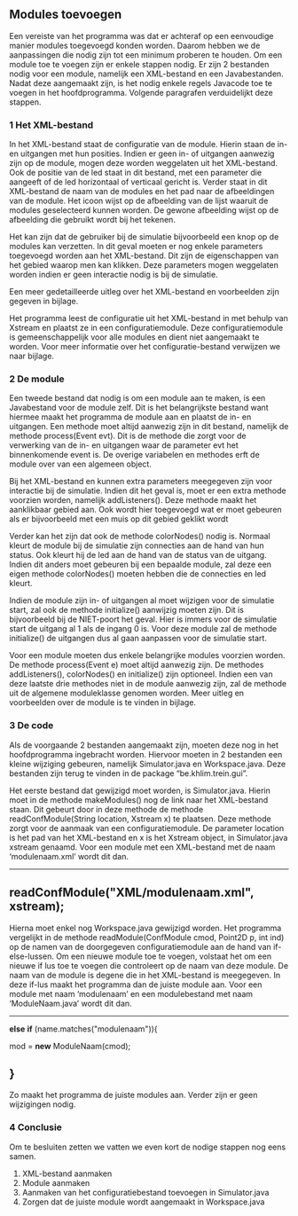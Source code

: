 Modules toevoegen
-----------------

Een vereiste van het programma was dat er achteraf op een eenvoudige
manier modules toegevoegd konden worden. Daarom hebben we de
aanpassingen die nodig zijn tot een minimum proberen te houden. Om een
module toe te voegen zijn er enkele stappen nodig. Er zijn 2 bestanden
nodig voor een module, namelijk een XML-bestand en een Javabestanden.
Nadat deze aangemaakt zijn, is het nodig enkele regels Javacode toe te
voegen in het hoofdprogramma. Volgende paragrafen verduidelijkt deze
stappen.

### 1 Het XML-bestand

In het XML-bestand staat de configuratie van de module. Hierin staan de
in- en uitgangen met hun posities. Indien er geen in- of uitgangen
aanwezig zijn op de module, mogen deze worden weggelaten uit het
XML-bestand. Ook de positie van de led staat in dit bestand, met een
parameter die aangeeft of de led horizontaal of verticaal gericht is.
Verder staat in dit XML-bestand de naam van de modules en het pad naar
de afbeeldingen van de module. Het icoon wijst op de afbeelding van de
lijst waaruit de modules geselecteerd kunnen worden. De gewone
afbeelding wijst op de afbeelding die gebruikt wordt bij het tekenen.

Het kan zijn dat de gebruiker bij de simulatie bijvoorbeeld een knop op
de modules kan verzetten. In dit geval moeten er nog enkele parameters
toegevoegd worden aan het XML-bestand. Dit zijn de eigenschappen van het
gebied waarop men kan klikken. Deze parameters mogen weggelaten worden
indien er geen interactie nodig is bij de simulatie.

Een meer gedetailleerde uitleg over het XML-bestand en voorbeelden zijn
gegeven in bijlage.

Het programma leest de configuratie uit het XML-bestand in met behulp
van Xstream en plaatst ze in een configuratiemodule. Deze
configuratiemodule is gemeenschappelijk voor alle modules en dient niet
aangemaakt te worden. Voor meer informatie over het configuratie-bestand
verwijzen we naar bijlage.

### 2 De module

Een tweede bestand dat nodig is om een module aan te maken, is een
Javabestand voor de module zelf. Dit is het belangrijkste bestand want
hiermee maakt het programma de module aan en plaatst de in- en
uitgangen. Een methode moet altijd aanwezig zijn in dit bestand,
namelijk de methode process(Event evt). Dit is de methode die zorgt voor
de verwerking van de in- en uitgangen waar de parameter evt het
binnenkomende event is. De overige variabelen en methodes erft de module
over van een algemeen object.

Bij het XML-bestand en kunnen extra parameters meegegeven zijn voor
interactie bij de simulatie. Indien dit het geval is, moet er een extra
methode voorzien worden, namelijk addListeners(). Deze methode maakt het
aanklikbaar gebied aan. Ook wordt hier toegevoegd wat er moet gebeuren
als er bijvoorbeeld met een muis op dit gebied geklikt wordt

Verder kan het zijn dat ook de methode colorNodes() nodig is. Normaal
kleurt de module bij de simulatie zijn connecties aan de hand van hun
status. Ook kleurt hij de led aan de hand van de status van de uitgang.
Indien dit anders moet gebeuren bij een bepaalde module, zal deze een
eigen methode colorNodes() moeten hebben die de connecties en led
kleurt.

Indien de module zijn in- of uitgangen al moet wijzigen voor de
simulatie start, zal ook de methode initialize() aanwijzig moeten zijn.
Dit is bijvoorbeeld bij de NIET-poort het geval. Hier is immers voor de
simulatie start de uitgang al 1 als de ingang 0 is. Voor deze module zal
de methode initialize() de uitgangen dus al gaan aanpassen voor de
simulatie start.

Voor een module moeten dus enkele belangrijke modules voorzien worden.
De methode process(Event e) moet altijd aanwezig zijn. De methodes
addListeners(), colorNodes() en initialize() zijn optioneel. Indien een
van deze laatste drie methodes niet in de module aanwezig zijn, zal de
methode uit de algemene moduleklasse genomen worden. Meer uitleg en
voorbeelden over de module is te vinden in bijlage.

### 3 De code

Als de voorgaande 2 bestanden aangemaakt zijn, moeten deze nog in het
hoofdprogramma ingebracht worden. Hiervoor moeten in 2 bestanden een
kleine wijziging gebeuren, namelijk Simulator.java en Workspace.java.
Deze bestanden zijn terug te vinden in de package “be.khlim.trein.gui”.

Het eerste bestand dat gewijzigd moet worden, is Simulator.java. Hierin
moet in de methode makeModules() nog de link naar het XML-bestand staan.
Dit gebeurt door in deze methode de methode readConfModule(String
location, Xstream x) te plaatsen. Deze methode zorgt voor de aanmaak van
een configuratiemodule. De parameter location is het pad van het
XML-bestand en x is het Xstream object, in Simulator.java xstream
genaamd. Voor een module met een XML-bestand met de naam
‘modulenaam.xml’ wordt dit dan.

  ------------------------------------------------
  readConfModule("XML/modulenaam.xml", xstream);
  ------------------------------------------------

Hierna moet enkel nog Workspace.java gewijzigd worden. Het programma
vergelijkt in de methode readModule(ConfModule cmod, Point2D p, int ind)
op de namen van de doorgegeven configuratiemodule aan de hand van
if-else-lussen. Om een nieuwe module toe te voegen, volstaat het om een
nieuwe if lus toe te voegen die controleert op de naam van deze module.
De naam van de module is degene die in het XML-bestand is meegegeven. In
deze if-lus maakt het programma dan de juiste module aan. Voor een
module met naam ‘modulenaam’ en een modulebestand met naam
‘ModuleNaam.java’ wordt dit dan.

  -----------------------------------------------
  **else** **if** (name.matches("modulenaam")){
  
  mod = **new** ModuleNaam(cmod);
  
  }
  -----------------------------------------------

Zo maakt het programma de juiste modules aan. Verder zijn er geen
wijzigingen nodig.

### 4 Conclusie

Om te besluiten zetten we vatten we even kort de nodige stappen nog eens
samen.

1.  XML-bestand aanmaken
2.  Module aanmaken
3.  Aanmaken van het configuratiebestand toevoegen in Simulator.java
4.  Zorgen dat de juiste module wordt aangemaakt in Workspace.java

